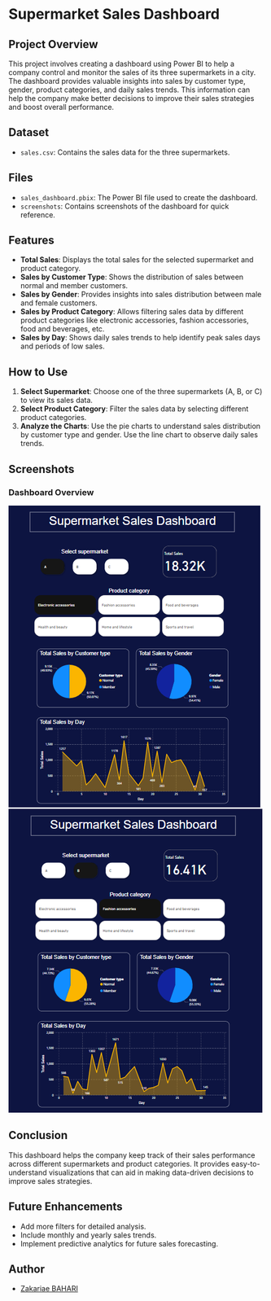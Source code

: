 # Supermarket Sales Dashboard

## Project Overview
This project involves creating a dashboard using Power BI to help a company control and monitor the sales of its three supermarkets in a city. The dashboard provides valuable insights into sales by customer type, gender, product categories, and daily sales trends. This information can help the company make better decisions to improve their sales strategies and boost overall performance.

## Dataset
- `sales.csv`: Contains the sales data for the three supermarkets.

## Files
- `sales_dashboard.pbix`: The Power BI file used to create the dashboard.
- `screenshots`: Contains screenshots of the dashboard for quick reference.

## Features
- **Total Sales**: Displays the total sales for the selected supermarket and product category.
- **Sales by Customer Type**: Shows the distribution of sales between normal and member customers.
- **Sales by Gender**: Provides insights into sales distribution between male and female customers.
- **Sales by Product Category**: Allows filtering sales data by different product categories like electronic accessories, fashion accessories, food and beverages, etc.
- **Sales by Day**: Shows daily sales trends to help identify peak sales days and periods of low sales.

## How to Use
1. **Select Supermarket**: Choose one of the three supermarkets (A, B, or C) to view its sales data.
2. **Select Product Category**: Filter the sales data by selecting different product categories.
3. **Analyze the Charts**: Use the pie charts to understand sales distribution by customer type and gender. Use the line chart to observe daily sales trends.

## Screenshots
### Dashboard Overview
![Dashboard 1](screenshots/1.png)
![Dashboard 2](screenshots/2.png)

## Conclusion
This dashboard helps the company keep track of their sales performance across different supermarkets and product categories. It provides easy-to-understand visualizations that can aid in making data-driven decisions to improve sales strategies.

## Future Enhancements
- Add more filters for detailed analysis.
- Include monthly and yearly sales trends.
- Implement predictive analytics for future sales forecasting.

## Author
- [Zakariae BAHARI](https://github.com/Zakariae-BAHARI)
